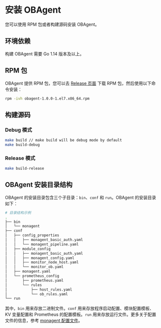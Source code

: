 # 安装 OBAgent

您可以使用 RPM 包或者构建源码安装 OBAgent。

## 环境依赖

构建 OBAgent 需要 Go 1.14 版本及以上。

## RPM 包

OBAgent 提供 RPM 包，您可以去 [Release 页面](https://mirrors.aliyun.com/oceanbase/community/stable/el/7/x86_64/) 下载 RPM 包，然后使用以下命令安装：

```bash
rpm -ivh obagent-1.0.0-1.el7.x86_64.rpm
```

## 构建源码

### Debug 模式

```bash
make build // make build will be debug mode by default
make build-debug
```

### Release 模式

```bash
make build-release
```

## OBAgent 安装目录结构

OBAgent 的安装目录包含三个子目录：`bin`、`conf` 和 `run`。OBAgent 的安装目录如下：

```bash
# 目录结构示例
.
├── bin
│   └── monagent
├── conf
│   ├── config_properties
│   │   ├── monagent_basic_auth.yaml
│   │   └── monagent_pipeline.yaml
│   ├── module_config
│   │   ├── monagent_basic_auth.yaml
│   │   ├── monagent_config.yaml
│   │   ├── monitor_node_host.yaml
│   │   └── monitor_ob.yaml
│   ├── monagent.yaml
│   └── prometheus_config
│       ├── prometheus.yaml
│       └── rules
│           ├── host_rules.yaml
│           └── ob_rules.yaml
└── run
```

其中，`bin` 用来存放二进制文件。`conf` 用来存放程序启动配置、模块配置模板、KV 变量配置和 Prometheus 的配置模板。`run` 用来存放运行文件。更多关于配置文件的信息，参考 [monagent 配置文件](../config-reference/monagent-config.md)。
